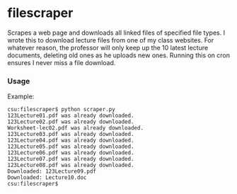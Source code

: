 filescraper
===========

Scrapes a web page and downloads all linked files of specified file types. I wrote this to download lecture files from one of my class websites. For whatever reason, the professor will only keep up the 10 latest lecture documents, deleting old ones as he uploads new ones. Running this on cron ensures I never miss a file download.

### Usage
Example:

	csu:filescraper$ python scraper.py
	123Lecture01.pdf was already downloaded.
	123Lecture02.pdf was already downloaded.
	Worksheet-lec02.pdf was already downloaded.
	123Lecture03.pdf was already downloaded.
	123Lecture04.pdf was already downloaded.
	123Lecture05.pdf was already downloaded.
	123Lecture06.pdf was already downloaded.
	123Lecture07.pdf was already downloaded.
	123Lecture08.pdf was already downloaded.
	Downloaded: 123Lecture09.pdf
	Downloaded: Lecture10.doc
	csu:filescraper$